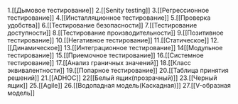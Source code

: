 1.[[Дымовое тестирование]]
2.[[Senity testing]]
3.[[Регрессионное тестирование]]
4.[[Инсталляционное тестирование]]
5.[[Проверка удобства]]
6.[[Тестирование безопасности]]
7.[[Тестирование доступности]]
8.[[Тестирование производительности]]
9.[[Позитивное тестирование]]
10.[[Негативное тестирование]]
11.[[Статическое]]
12.[[Динамическое]]
13.[[Интеграционное тестирование]]
14[[Модульное тестирование]]
15.[[Приемочное тестирование]]
16.[[Системное тестирование]]
17.[[Анализ граничных значений]]
18.[[Класс эквивалентности]]
19.[[Попарное тестирование]]
20.[[Таблица принятия решений]]
21.[[ADHOC]]
22[[Белый ящик(прозрачный)]]
23.[[Черный ящик]]
25.[[Agile]]
26.[[Водопадная модель(Каскадная)]]
27.[[V-образная модель]]